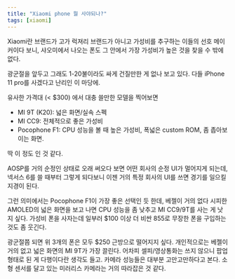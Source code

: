 ```yaml
---
title: "Xiaomi phone 뭘 사야되나?"
tags: [xiaomi]
---
```


Xiaomi란 브랜드가 고가 럭져리 브랜드가 아니고 가성비를 추구하는 이들의 선호 메이커이다 보니, 샤오미에서 나오는 폰도 그 안에서 가장 가성비가 높은 것을 찾을 수 밖에 없다.

광군절을 앞두고 그래도 1-20불이라도 싸게 건질만한 게 없나 보고 있다. 다들 iPhone 11 pro를 사겠다고 난리인 이 마당에. 

유사한 가격대 (< $300) 에서 대충 쓸만한 모델을 찍어보면 
- MI 9T (K20): 넓은 화면/실속 스펙
- MI CC9: 전체적으로 좋은 가성비
- Pocophone F1: CPU 성능을 볼 때 높은 가성비, 폭넓은 custom ROM, 좀 좁아보이는 화면.

딱 이 정도 인 것 같다. 

AOSP를 거의 순정인 상태로 오래 써오다 보면 어떤 회사의 순정 UI가 멀어지게 되는데, 넥서스 6를 쓸 때부터 그렇게 되다보니 이젠 거의 특정 회사의 UI를 쓰면 경기를 일으킬 지경이 된다. 

그런 의미에서는 Pocophone F1이 가장 좋은 선택인 듯 한데, 베젤이 거의 없다 시피한 AMOLED의 넓은 화면을 보고 나면 CPU 성능을 좀 낮추고 MI CC9/9T를 사는 게 낫지 싶다. 가성비 폰을 사자는데 일부러 $100 이상 더 비싼 855로 무장한 폰을 구입하는 것도 좀 웃긴다. 

광군절쯤 되면 위 3개의 폰은 모두 $250 근방으로 떨어지지 싶다. 개인적으로는 베젤이 거의 없고 넓은 화면의 MI 9T가 가장 끌린다. 어차피 셀피/영상통화는 쓰지 않으니 팝업 형태로 된 게 다행이다란 생각도 들고. 카메라 성능들은 대부분 고만고만하다고 본다. 소형 센서를 달고 있는 미러리스 카메라는 거의 따라잡은 것 같다. 

